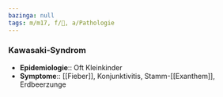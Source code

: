 ```yaml
---
bazinga: null
tags: m/m17, f/💉, a/Pathologie
---
```

### Kawasaki-Syndrom
- **Epidemiologie**:: Oft Kleinkinder
- **Symptome**:: [[Fieber]], Konjunktivitis, Stamm-[[Exanthem]], Erdbeerzunge